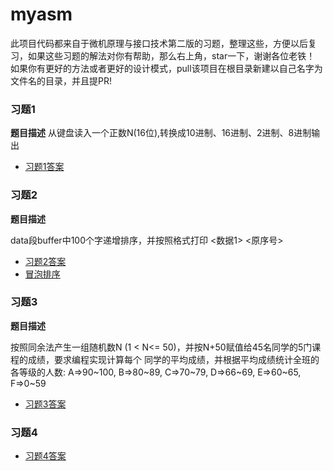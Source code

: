 # myasm
 此项目代码都来自于微机原理与接口技术第二版的习题，整理这些，方便以后复习，如果这些习题的解法对你有帮助，那么右上角，star一下，谢谢各位老铁！
如果你有更好的方法或者更好的设计模式，pull该项目在根目录新建以自己名字为文件名的目录，并且提PR!
### 习题1

**题目描述**
从键盘读入一个正数N(16位),转换成10进制、16进制、2进制、8进制输出

- [习题1答案](https://github.com/StormMaybin/myasm/blob/master/src/test1.asm)


### 习题2

**题目描述**

data段buffer中100个字递增排序，并按照格式打印 <数据1>  <原序号>

- [习题2答案](https://github.com/StormMaybin/myasm/blob/master/src/test2.asm)
- [冒泡排序](https://github.com/StormMaybin/myasm/blob/master/src/bubble.asm)

### 习题3

**题目描述**

按照同余法产生一组随机数N (1 < N<= 50)，并按N+50赋值给45名同学的5门课程的成绩，要求编程实现计算每个
同学的平均成绩，并根据平均成绩统计全班的各等级的人数: A=>90~100, B=>80~89, C=>70~79, D=>66~69, E=>60~65, F=>0~59

- [习题3答案](https://github.com/StormMaybin/myasm/blob/master/src/test3.asm)


### 习题4

- [习题4答案](https://github.com/StormMaybin/myasm/blob/master/src/test4.asm)
